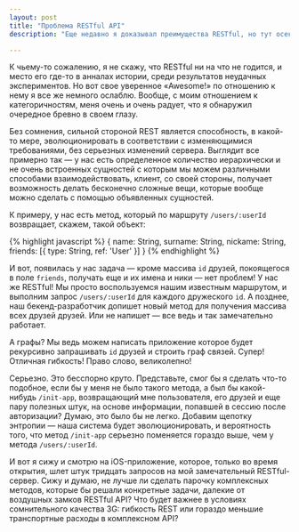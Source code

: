 ```yaml
---
layout: post
title: "Проблема RESTful API"
description: "Еще недавно я доказывал преимущества RESTful, но тут осекся — в угоду красоте и гибкости, RESTful жертвует другим."

---
```



К чьему-то сожалению, я не скажу, что RESTful ни на что не годится, и место его
где-то в анналах истории, среди результатов неудачных экспериментов. Но вот свое
уверенное «Awesome!» по отношению к нему я все же немного ослаблю. Вообще,
с моим отношением к категоричностям, меня очень и очень радует, что я обнаружил
очередное бревно в своем глазу.

Без сомнения, сильной стороной REST является способность, в какой-то мере, 
эволюционировать в соответствии с изменяющимися требованиями, без серьезных
изменений сервера. Выглядит все примерно так — у нас есть определенное количество
иерархически и не очень встроенных сущностей с которым мы можем различными
способами взаимодействовать, клиент, со своей стороны, получает возможность
делать бесконечно сложные вещи, которые вообще можно сделать с помощью
объявленных сущностей.

К примеру, у нас есть метод, который по маршруту `/users/:userId` возвращает,
скажем, такой объект:


{% highlight javascript %}
{
  name: String,
  surname: String,
  nickame: String,
  friends: [{
    type: String,
    ref: 'User'
  }]
}
{% endhighlight %}

И вот, появилась у нас задача — кроме массива `id` друзей, покоящегося в поле
`friends`, получать еще и их имена и ники — нет проблем! У нас же RESTful! Мы
просто воспользуемся нашим известным маршрутом, и выполним запрос `/users/:userId`
для каждого дружеского `id`. А позднее, наш бекенд-разработчик допишет новый
метод для получения массива всех друзей друзей. Или не напишет — все ведь и так
замечательно работает.

А графы? Мы ведь можем написать приложение которое будет рекурсивно запрашивать
`id` друзей и строить граф связей. Супер! Отличная гибкость! Право слово,
великолепно!

Серьезно. Это бесспорно круто. Представьте, смог бы я сделать что-то подобное,
если бы у меня не было такого метода, а был бы какой-нибудь `/init-app`,
возвращающий мне пользователя, его друзей и еще пару полезных штук, на основе
информации, попавшей в сессию после авторизации? Думаю, это было бы не легко.
Добавим щепотку энтропии — наша система будет эволюционировать, и вероятность
того, что метод `/init-app` серьезно поменяется гораздо выше, чем у метода
`/users/:userId`.

И вот я сижу и смотрю на iOS-приложение, которое, только во время открытия,
шлет штук тридцать запросов на мой замечательный RESTful-сервер. Сижу и думаю,
не лучше ли сделать парочку комплексных методов, которые бы решали конкретные
задачи, далекие от воздушных замков RESTful API? Что будет важнее в условиях
сомнительного качества 3G: гибкость REST или гораздо меньшие транспортные расходы
в комплексном API?
